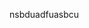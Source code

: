 nsbduadfuasbcu

<!DOCTYPE html>
<html>
<head>
    <title>Bordas</title>
    <meta charset='utf-8'>
    <style type="text/css">

#conteudo {
            /*border: 15px outset red;*/
            border-color: red green yellow blue;
            border-width: 15px 10px 8px 3px;
            border-style: solid;
        }

    </style>  
    
</head>
<body>
    <div id="conteudo">
        Bordas<br>
        Bordas<br>
        Bordas<br>
    </div>   
</body>
</html>
